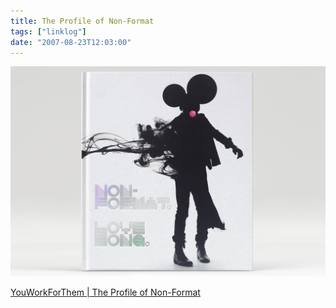 ```yaml
---
title: The Profile of Non-Format
tags: ["linklog"]
date: "2007-08-23T12:03:00"
---
```


![](./9435646.jpg)

[YouWorkForThem | The Profile of Non-Format](https://blog.youworkforthem.com/2007/08/01/the-profile-of-non-format/)
